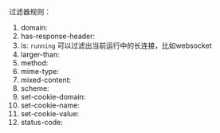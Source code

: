 过滤器规则：

1. domain: 
2. has-response-header:
3. is: `running` 可以过滤出当前运行中的长连接，比如websocket
4. larger-than:
5. method:
6. mime-type:
7. mixed-content:
8. scheme:
9. set-cookie-domain:
10. set-cookie-name:
11. set-cookie-value:
12. status-code:
